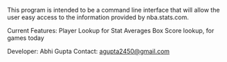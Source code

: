 This program is intended to be a command line interface that will allow the user easy access to the information
provided by nba.stats.com.


Current Features:
Player Lookup for Stat Averages
Box Score lookup, for games today

Developer: Abhi Gupta
Contact: agupta2450@gmail.com
